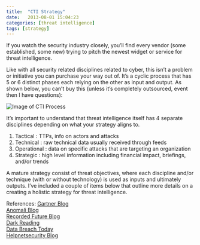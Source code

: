 ```yaml
---
title:  "CTI Strategy"
date:   2013-08-01 15:04:23
categories: [threat intelligence]
tags: [strategy]
---
```

If you watch the security industry closely, you’ll find every vendor (some established, some new) trying to pitch the newest widget or service for threat intelligence.

Like with all security related disciplines related to cyber, this isn’t a problem or initiative you can purchase your way out of.  It’s a cyclic process that has 5 or 6 distinct phases each relying on the other as input and output.  As shown below, you can’t buy this (unless it’s completely outsourced, event then I have questions):

![Image of CTI Process](https://user-images.githubusercontent.com/6200040/38435341-5cb1cf28-399f-11e8-988c-779e86665b00.jpeg)

It’s important to understand that threat intelligence itself has 4 separate disciplines depending on what your strategy aligns to.  

1. Tactical : TTPs, info on actors and attacks
2. Technical : raw technical data usually received through feeds
3. Operational : data on specific attacks that are targeting an organization
4. Strategic : high level information including financial impact, briefings, and/or trends

A mature strategy consist of threat objectives, where each discipline and/or technique (with or without technology) is used as inputs and ultimately outputs.  I’ve included a couple of items below that outline more details on a creating a holistic strategy for threat intelligence. 

References:
[Gartner Blog](https://blogs.gartner.com/anton-chuvakin/2014/01/30/on-broad-types-of-threat-intelligence)<br>
[Anomali Blog](https://www.anomali.com/blog/what-is-strategic-threat-intelligence#When:16:00:00Z)<br>
[Recorded Future Blog](https://www.recordedfuture.com/cyber-threat-intelligence-team)<br>
[Dark Reading](https://www.darkreading.com/threat-intelligence/3-pillars-of-cyberthreat-intelligence/a/d-id/1330473)<br>
[Data Breach Today](https://www.databreachtoday.com/threat-intelligence-power-attribution-a-10314)<br>
[Helpnetsecurity Blog](https://www.helpnetsecurity.com/2017/03/01/operatively-sourced-threat-intelligence/)<br>

